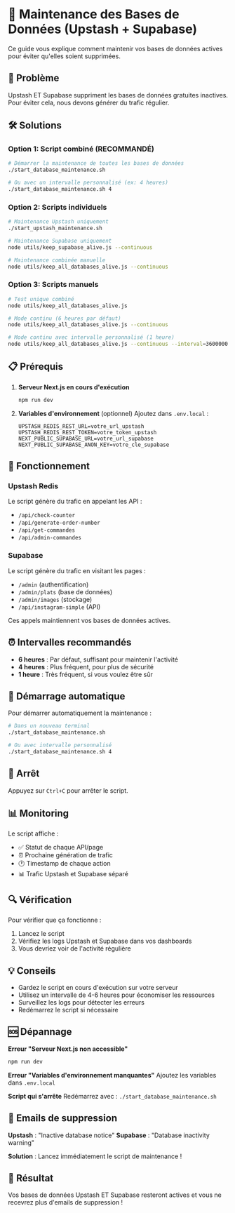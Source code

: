 # 🔄 Maintenance des Bases de Données (Upstash + Supabase)

Ce guide vous explique comment maintenir vos bases de données actives pour éviter qu'elles soient supprimées.

## 🚨 Problème

Upstash ET Supabase suppriment les bases de données gratuites inactives. Pour éviter cela, nous devons générer du trafic régulier.

## 🛠️ Solutions

### Option 1: Script combiné (RECOMMANDÉ)

```bash
# Démarrer la maintenance de toutes les bases de données
./start_database_maintenance.sh

# Ou avec un intervalle personnalisé (ex: 4 heures)
./start_database_maintenance.sh 4
```

### Option 2: Scripts individuels

```bash
# Maintenance Upstash uniquement
./start_upstash_maintenance.sh

# Maintenance Supabase uniquement
node utils/keep_supabase_alive.js --continuous

# Maintenance combinée manuelle
node utils/keep_all_databases_alive.js --continuous
```

### Option 3: Scripts manuels

```bash
# Test unique combiné
node utils/keep_all_databases_alive.js

# Mode continu (6 heures par défaut)
node utils/keep_all_databases_alive.js --continuous

# Mode continu avec intervalle personnalisé (1 heure)
node utils/keep_all_databases_alive.js --continuous --interval=3600000
```

## 📋 Prérequis

1. **Serveur Next.js en cours d'exécution**
   ```bash
   npm run dev
   ```

2. **Variables d'environnement** (optionnel)
   Ajoutez dans `.env.local` :
   ```
   UPSTASH_REDIS_REST_URL=votre_url_upstash
   UPSTASH_REDIS_REST_TOKEN=votre_token_upstash
   NEXT_PUBLIC_SUPABASE_URL=votre_url_supabase
   NEXT_PUBLIC_SUPABASE_ANON_KEY=votre_cle_supabase
   ```

## 🔧 Fonctionnement

### Upstash Redis
Le script génère du trafic en appelant les API :
- `/api/check-counter`
- `/api/generate-order-number`
- `/api/get-commandes`
- `/api/admin-commandes`

### Supabase
Le script génère du trafic en visitant les pages :
- `/admin` (authentification)
- `/admin/plats` (base de données)
- `/admin/images` (stockage)
- `/api/instagram-simple` (API)

Ces appels maintiennent vos bases de données actives.

## ⏰ Intervalles recommandés

- **6 heures** : Par défaut, suffisant pour maintenir l'activité
- **4 heures** : Plus fréquent, pour plus de sécurité
- **1 heure** : Très fréquent, si vous voulez être sûr

## 🚀 Démarrage automatique

Pour démarrer automatiquement la maintenance :

```bash
# Dans un nouveau terminal
./start_database_maintenance.sh

# Ou avec intervalle personnalisé
./start_database_maintenance.sh 4
```

## 🛑 Arrêt

Appuyez sur `Ctrl+C` pour arrêter le script.

## 📊 Monitoring

Le script affiche :
- ✅ Statut de chaque API/page
- ⏰ Prochaine génération de trafic
- 🕐 Timestamp de chaque action
- 📊 Trafic Upstash et Supabase séparé

## 🔍 Vérification

Pour vérifier que ça fonctionne :
1. Lancez le script
2. Vérifiez les logs Upstash et Supabase dans vos dashboards
3. Vous devriez voir de l'activité régulière

## 💡 Conseils

- Gardez le script en cours d'exécution sur votre serveur
- Utilisez un intervalle de 4-6 heures pour économiser les ressources
- Surveillez les logs pour détecter les erreurs
- Redémarrez le script si nécessaire

## 🆘 Dépannage

**Erreur "Serveur Next.js non accessible"**
```bash
npm run dev
```

**Erreur "Variables d'environnement manquantes"**
Ajoutez les variables dans `.env.local`

**Script qui s'arrête**
Redémarrez avec : `./start_database_maintenance.sh`

## 📧 Emails de suppression

**Upstash** : "Inactive database notice"
**Supabase** : "Database inactivity warning"

**Solution** : Lancez immédiatement le script de maintenance !

## 🎯 Résultat

Vos bases de données Upstash ET Supabase resteront actives et vous ne recevrez plus d'emails de suppression ! 